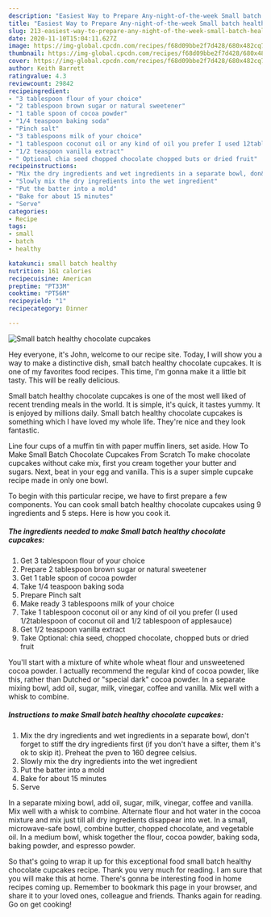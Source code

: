 ```yaml
---
description: "Easiest Way to Prepare Any-night-of-the-week Small batch healthy chocolate cupcakes"
title: "Easiest Way to Prepare Any-night-of-the-week Small batch healthy chocolate cupcakes"
slug: 213-easiest-way-to-prepare-any-night-of-the-week-small-batch-healthy-chocolate-cupcakes
date: 2020-11-10T15:04:11.627Z
image: https://img-global.cpcdn.com/recipes/f68d09bbe2f7d428/680x482cq70/small-batch-healthy-chocolate-cupcakes-recipe-main-photo.jpg
thumbnail: https://img-global.cpcdn.com/recipes/f68d09bbe2f7d428/680x482cq70/small-batch-healthy-chocolate-cupcakes-recipe-main-photo.jpg
cover: https://img-global.cpcdn.com/recipes/f68d09bbe2f7d428/680x482cq70/small-batch-healthy-chocolate-cupcakes-recipe-main-photo.jpg
author: Keith Barrett
ratingvalue: 4.3
reviewcount: 29842
recipeingredient:
- "3 tablespoon flour of your choice"
- "2 tablespoon brown sugar or natural sweetener"
- "1 table spoon of cocoa powder"
- "1/4 teaspoon baking soda"
- "Pinch salt"
- "3 tablespoons milk of your choice"
- "1 tablespoon coconut oil or any kind of oil you prefer I used 12tablespoon of coconut oil and 12 tablespoon of applesauce"
- "1/2 teaspoon vanilla extract"
- " Optional chia seed chopped chocolate chopped buts or dried fruit"
recipeinstructions:
- "Mix the dry ingredients and wet ingredients in a separate bowl, don&#39;t forget to stiff the dry ingredients first (if you don&#39;t have a sifter, them it&#39;s ok to skip it). Preheat the pven to 160 degree celsius."
- "Slowly mix the dry ingredients into the wet ingredient"
- "Put the batter into a mold"
- "Bake for about 15 minutes"
- "Serve"
categories:
- Recipe
tags:
- small
- batch
- healthy

katakunci: small batch healthy 
nutrition: 161 calories
recipecuisine: American
preptime: "PT33M"
cooktime: "PT56M"
recipeyield: "1"
recipecategory: Dinner

---
```



![Small batch healthy chocolate cupcakes](https://img-global.cpcdn.com/recipes/f68d09bbe2f7d428/680x482cq70/small-batch-healthy-chocolate-cupcakes-recipe-main-photo.jpg)

Hey everyone, it's John, welcome to our recipe site. Today, I will show you a way to make a distinctive dish, small batch healthy chocolate cupcakes. It is one of my favorites food recipes. This time, I'm gonna make it a little bit tasty. This will be really delicious.

Small batch healthy chocolate cupcakes is one of the most well liked of recent trending meals in the world. It is simple, it's quick, it tastes yummy. It is enjoyed by millions daily. Small batch healthy chocolate cupcakes is something which I have loved my whole life. They're nice and they look fantastic.

Line four cups of a muffin tin with paper muffin liners, set aside. How To Make Small Batch Chocolate Cupcakes From Scratch To make chocolate cupcakes without cake mix, first you cream together your butter and sugars. Next, beat in your egg and vanilla. This is a super simple cupcake recipe made in only one bowl.


To begin with this particular recipe, we have to first prepare a few components. You can cook small batch healthy chocolate cupcakes using 9 ingredients and 5 steps. Here is how you cook it.

<!--inarticleads1-->

##### The ingredients needed to make Small batch healthy chocolate cupcakes:

1. Get 3 tablespoon flour of your choice
1. Prepare 2 tablespoon brown sugar or natural sweetener
1. Get 1 table spoon of cocoa powder
1. Take 1/4 teaspoon baking soda
1. Prepare Pinch salt
1. Make ready 3 tablespoons milk of your choice
1. Take 1 tablespoon coconut oil or any kind of oil you prefer (I used 1/2tablespoon of coconut oil and 1/2 tablespoon of applesauce)
1. Get 1/2 teaspoon vanilla extract
1. Take  Optional: chia seed, chopped chocolate, chopped buts or dried fruit


You&#39;ll start with a mixture of white whole wheat flour and unsweetened cocoa powder. I actually recommend the regular kind of cocoa powder, like this, rather than Dutched or &#34;special dark&#34; cocoa powder. In a separate mixing bowl, add oil, sugar, milk, vinegar, coffee and vanilla. Mix well with a whisk to combine. 

<!--inarticleads2-->

##### Instructions to make Small batch healthy chocolate cupcakes:

1. Mix the dry ingredients and wet ingredients in a separate bowl, don&#39;t forget to stiff the dry ingredients first (if you don&#39;t have a sifter, them it&#39;s ok to skip it). Preheat the pven to 160 degree celsius.
1. Slowly mix the dry ingredients into the wet ingredient
1. Put the batter into a mold
1. Bake for about 15 minutes
1. Serve


In a separate mixing bowl, add oil, sugar, milk, vinegar, coffee and vanilla. Mix well with a whisk to combine. Alternate flour and hot water in the cocoa mixture and mix just till all dry ingredients disappear into wet. In a small, microwave-safe bowl, combine butter, chopped chocolate, and vegetable oil. In a medium bowl, whisk together the flour, cocoa powder, baking soda, baking powder, and espresso powder. 

So that's going to wrap it up for this exceptional food small batch healthy chocolate cupcakes recipe. Thank you very much for reading. I am sure that you will make this at home. There's gonna be interesting food in home recipes coming up. Remember to bookmark this page in your browser, and share it to your loved ones, colleague and friends. Thanks again for reading. Go on get cooking!
